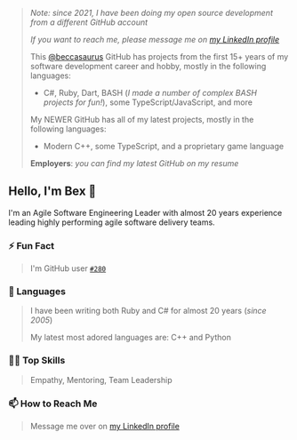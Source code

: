 > _Note: since 2021, I have been doing my open source development from a different GitHub account_
>
> _If you want to reach me, please message me on [my LinkedIn profile](https://www.linkedin.com/in/beccasaurus/)_
>
> This [@beccasaurus](https://github.com/beccasaurus) GitHub has projects from the first 15+ years of my software development career and hobby, mostly in the following languages:
> - C#, Ruby, Dart, BASH (_I made a number of complex BASH projects for fun!_), some TypeScript/JavaScript, and more
>
> My NEWER GitHub has all of my latest projects, mostly in the following languages:
> - Modern C++, some TypeScript, and a proprietary game language
>
> **Employers**: _you can find my latest GitHub on my resume_

## Hello, I'm Bex 👋

I'm an Agile Software Engineering Leader with almost 20 years experience leading highly performing agile software delivery teams.

### ⚡ Fun Fact
> I'm GitHub user [`#280`](https://caius.github.io/github_id/#beccasaurus)

### 💎 Languages
> I have been writing both Ruby and C# for almost 20 years (_since 2005_)
>
> My latest most adored languages are: C++ and Python

### 👩‍💻 Top Skills
> Empathy, Mentoring, Team Leadership

### 📫 How to Reach Me
> Message me over on [my LinkedIn profile](https://www.linkedin.com/in/beccasaurus/)

